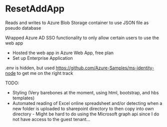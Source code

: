 # ResetAddApp
Reads and writes to Azure Blob Storage container to use JSON file as pseudo database

Wrapped Azure AD SSO functionality to only allow certain users to use the web app
- Hosted the web app in Azure Web App, free plan
- Set up Enterprise Application

.env is hidden, but used https://github.com/Azure-Samples/ms-identity-node to get me on the right track

TODO:
- Styling (Very barebones at the moment, using html, bootstrap, and hbs templates)
- Automated reading of Excel online spreadsheet and/or detecting when a new folder is uploaded to sharepoint directory to then copy into own directory
      - Might be hard to do using the Microsoft graph api since I do not have access to the guest tenant...
